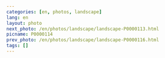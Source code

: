 ```yaml
---
categories: [en, photos, landscape]
lang: en
layout: photo
next_photo: /en/photos/landscape/landscape-P0000113.html
picname: P0000114
prev_photo: /en/photos/landscape/landscape-P0000116.html
tags: []
---
```

